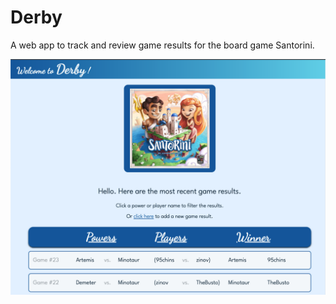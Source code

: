 # Derby
A web app to track and review game results for the board game Santorini.

![](ReadMe-assets/screenshot.png)
